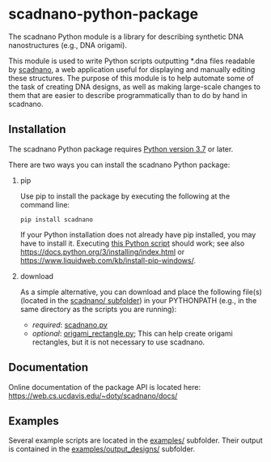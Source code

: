 # scadnano-python-package

The scadnano Python module is a library for describing synthetic DNA nanostructures (e.g., DNA origami).

This module is used to write Python scripts outputting *.dna files readable by [scadnano](https://web.cs.ucdavis.edu/~doty/scadnano/), a web application useful for displaying and manually editing these structures. The purpose of this module is to help automate some of the task of creating DNA designs, as well as making large-scale changes to them that are easier to describe programmatically than to do by hand in scadnano.

## Installation

The scadnano Python package requires [Python version 3.7](https://www.python.org/downloads/) or later. 

There are two ways you can install the scadnano Python package:


1. pip 

    Use pip to install the package by executing the following at the command line:
    ```console
    pip install scadnano
    ```

    If your Python installation does not already have pip installed, you may have to install it. 
    Executing [this Python script](https://bootstrap.pypa.io/get-pip.py) should work; 
    see also 
    https://docs.python.org/3/installing/index.html 
    or 
    https://www.liquidweb.com/kb/install-pip-windows/.

2. download

    As a simple alternative, you can download and place the following file(s) (located in the [scadnano/ subfolder](https://github.com/UC-Davis-molecular-computing/scadnano-python-package/tree/master/scadnano)) in your PYTHONPATH (e.g., in the same directory as the scripts you are running):

    * *required*: [scadnano.py](https://github.com/UC-Davis-molecular-computing/scadnano-python-package/blob/master/scadnano/scadnano.py) 
    * *optional*: [origami_rectangle.py](https://github.com/UC-Davis-molecular-computing/scadnano-python-package/blob/master/scadnano/origami_rectangle.py); This can help create origami rectangles, but it is not necessary to use scadnano.

## Documentation

Online documentation of the package API is located here:
https://web.cs.ucdavis.edu/~doty/scadnano/docs/

## Examples

Several example scripts are located in the 
[examples/](https://github.com/UC-Davis-molecular-computing/scadnano-python-package/tree/master/examples) subfolder. 
Their output is contained in the 
[examples/output_designs/](https://github.com/UC-Davis-molecular-computing/scadnano-python-package/tree/master/examples/output_designs) subfolder.
